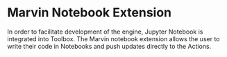 # Marvin Notebook Extension

In order to facilitate development of the engine, Jupyter Notebook is integrated into Toolbox. The Marvin notebook extension allows the user to write their code in Notebooks and push updates directly to the Actions.